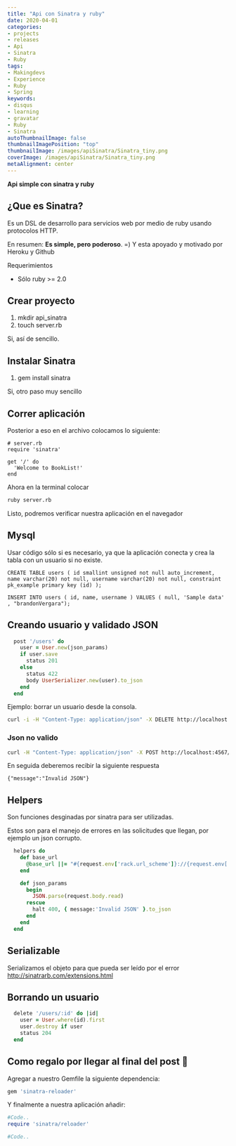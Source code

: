 ```yaml
---
title: "Api con Sinatra y ruby"
date: 2020-04-01
categories:
- projects
- releases
- Api
- Sinatra
- Ruby
tags:
- Makingdevs
- Experience
- Ruby
- Spring
keywords:
- disqus
- learning
- gravatar
- Ruby
- Sinatra
autoThumbnailImage: false
thumbnailImagePosition: "top"
thumbnailImage: /images/apiSinatra/Sinatra_tiny.png
coverImage: /images/apiSinatra/Sinatra_tiny.png
metaAlignment: center
---
```

**Api simple con sinatra y ruby**

## ¿Que es Sinatra?

Es un DSL de desarrollo para servicios web por medio de ruby usando protocolos HTTP.

En resumen: **Es simple, pero poderoso**. =) Y esta apoyado y motivado por Heroku y Github

Requerimientos
- Sólo ruby >= 2.0

## Crear proyecto

1.  mkdir api_sinatra
2.  touch server.rb

Si, así de sencillo.

## Instalar Sinatra

1.  gem install sinatra

Si, otro paso muy sencillo

## Correr aplicación
Posterior a eso en el archivo colocamos lo siguiente:
```
# server.rb
require 'sinatra'

get '/' do
  'Welcome to BookList!'
end
```
Ahora en la terminal colocar

````bash
ruby server.rb
````
Listo, podremos verificar nuestra aplicación en el navegador

## Mysql

Usar código sólo si es necesario, ya que la aplicación conecta y crea la tabla con un usuario si no existe.

```mysql
CREATE TABLE users ( id smallint unsigned not null auto_increment, name varchar(20) not null, username varchar(20) not null, constraint pk_example primary key (id) );

INSERT INTO users ( id, name, username ) VALUES ( null, 'Sample data' , "brandonVergara");
```
## Creando usuario y validado JSON

```ruby
  post '/users' do
    user = User.new(json_params)
    if user.save
      status 201
    else
      status 422
      body UserSerializer.new(user).to_json
    end
  end
```

Ejemplo: borrar un usuario desde la consola.

```bash
curl -i -H "Content-Type: application/json" -X DELETE http://localhost:4567/api/v1/users/2
```

### Json no valido
```bash
curl -H "Content-Type: application/json" -X POST http://localhost:4567/api/v1/users -d '{"name": "brandon", "username": "postman"'
```
En seguida deberemos recibir la siguiente respuesta

```
{"message":"Invalid JSON"}
```

## Helpers

Son funciones desginadas por sinatra para ser utilizadas.

Estos son para el manejo de errores en las solicitudes que llegan, por ejemplo un json corrupto.



```ruby
  helpers do
    def base_url
      @base_url ||= "#{request.env['rack.url_scheme']}://{request.env['HTTP_HOST']}"
    end

    def json_params
      begin
        JSON.parse(request.body.read)
      rescue
        halt 400, { message:'Invalid JSON' }.to_json
      end
    end
  end
```

## Serializable

Serializamos el objeto para que pueda ser leído por el error
http://sinatrarb.com/extensions.html


## Borrando un usuario

```ruby
  delete '/users/:id' do |id|
    user = User.where(id).first
    user.destroy if user
    status 204
  end
```
## Como regalo por llegar al final del post 🤭

Agregar a nuestro Gemfile la siguiente dependencia:

```ruby
gem 'sinatra-reloader'
```
Y finalmente a nuestra aplicación añadir:

```ruby
#Code..
require 'sinatra/reloader'

#Code..



```
